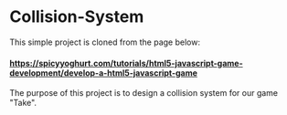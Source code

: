 # Collision-System

This simple project is cloned from the page below:
#### https://spicyyoghurt.com/tutorials/html5-javascript-game-development/develop-a-html5-javascript-game
The purpose of this project is to design a collision system for our game "Take".
